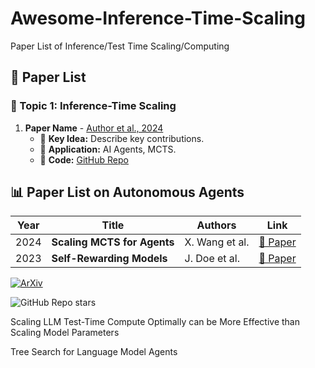 # Awesome-Inference-Time-Scaling
Paper List of Inference/Test Time Scaling/Computing

## 📖 Paper List

### 📝 Topic 1: Inference-Time Scaling

1. **Paper Name** - [Author et al., 2024](https://arxiv.org/abs/example)
   - 🌟 **Key Idea:** Describe key contributions.
   - 📌 **Application:** AI Agents, MCTS.
   - 🔗 **Code:** [GitHub Repo](https://github.com/example)

## 📊 Paper List on Autonomous Agents

| Year | Title | Authors | Link |
|------|-----------------|----------|------|
| 2024 | **Scaling MCTS for Agents** | X. Wang et al. | [🔗 Paper](https://arxiv.org/abs/example) |
| 2023 | **Self-Rewarding Models** | J. Doe et al. | [🔗 Paper](https://arxiv.org/abs/example) |

[![ArXiv](https://img.shields.io/badge/arXiv-2401.12345-b31b1b.svg)](https://arxiv.org/abs/2401.12345)

![GitHub Repo stars](https://img.shields.io/github/stars/yourrepo.svg)

Scaling LLM Test-Time Compute Optimally can be More Effective than Scaling Model Parameters

Tree Search for Language Model Agents

